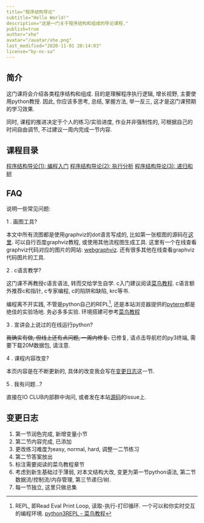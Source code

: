 ```yaml
---
title="程序结构导论"
subtitle="Hello World!"
description="这是一门关于程序结构和组成的导论课程."
publish=true
author="xhe"
avatar="/avatar/xhe.png"
last_modified="2020-11-01 20:14:03"
license="by-nc-sa"
---
```


## 简介

这门课将会介绍各类程序结构和组成. 目的是理解程序执行逻辑, 增长视野, 主要使用python教授. 因此, 你应该多思考, 总结, 掌握方法, 举一反三, 这才是这门课预期的学习效果.

同时, 课程的推进决定于个人的练习/实验进度, 作业并非强制性的, 可根据自己的时间自由调节, 不过建议一周内完成一节内容.

## 课程目录

[程序结构导论(1): 编程入门](/posts/prog_intro/section1)
[程序结构导论(2): 执行分析](/posts/prog_intro/section2)
[程序结构导论(3): 递归和树](/posts/prog_intro/section3)

## FAQ

说明一些常见问题:

1 . 画图工具?

本文中所有流图都是使用graphviz的dot语言写成的, 比如第一张框图的源码在[这里](//github.com/xhebox/ioclub/blob/master/src/pages/posts/class/flow_1.dot). 可以自行百度graphviz教程, 或使用其他流程图生成工具. 这里有一个在线查看graphviz代码对应的图片的网站: [webgraphviz](http://www.webgraphviz.com/). 还有很多其他在线查看graphviz代码图片的工具.

2 . c语言教学?

这门课不再教授c语言语法, 转而交给学生自学. c入门建议阅读[菜鸟教程](//www.runoob.com/). c语言额外推荐c和指针, c专家编程, c的陷阱和缺陷, krc等书.

编程离不开实践, 不管是python自己的REPL[^REPL], 还是本站浏览器提供的[pyterm](/pyterm)都是绝佳的实验场地. 务必多多实验. 环境搭建可参考[菜鸟教程](//www.runoob.com/python3/python3-install.html)

[^REPL]: REPL, 即Read Eval Print Loop, 读取-执行-打印循环. 一个可以和你实时交互的编程环境. [python3REPL - 菜鸟教程](//www.runoob.com/python3/python3-interpreter.html)

3 . 宣讲会上说过的在线运行python?

~~我确实有做, 但线上还有点问题, 一周内修复.~~ 已修复, 请点击导航栏的py3终端, 需要下载20M数据包, 请注意.

4 . 课程内容改变?

本页内容是在不断更新的, 具体的改变我会写在[变更日志](#变更日志)这一节.

5 . 我有问题...?

直接在IO CLUB内部群中询问, 或者发在本站[源码](//github.com/xhebox/ioclub)的issue上.

## 变更日志

1. 第一节润色完成, 新增变量小节
2. 第二节内容完成, 已添加
3. 更改练习难度为easy, normal, hard, 调整一二节练习
4. 第二节答案放出
5. 标注需要阅读的菜鸟教程章节
6. 考虑到新生基础过于薄弱, 对本文结构大改, 变更为第一节python语法, 第二节数据流/控制流/内存管理, 第三节递归/树.
7. 每一节独立, 这里只做总集
